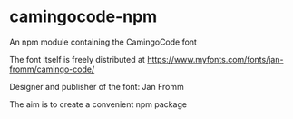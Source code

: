 # camingocode-npm
An npm module containing the CamingoCode font

The font itself is freely distributed at https://www.myfonts.com/fonts/jan-fromm/camingo-code/

Designer and publisher of the font: Jan Fromm

The aim is to create a convenient npm package
